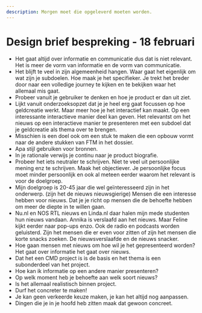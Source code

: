 ```yaml
---
description: Morgen moet die opgeleverd moeten worden.
---
```


# Design brief bespreking - 18 februari

* Het gaat altijd over informatie en communicatie dus dat is niet relevant. Het is meer de vorm van informatie en de vorm van communicatie.&#x20;
* Het blijft te veel in zijn algemeenheid hangen. Waar gaat het eigenlijk om wat zijn je subdoelen. Hoe maak je het specifieker. Je trekt het breder door naar een volledige journey te kijken en te bekijken waar het allemaal mis gaat.&#x20;
* Probeer vanuit je gebruiker te denken en hoe je product er dan uit ziet.
* Lijkt vanuit onderzoeksopzet dat je je heel erg gaat focussen op hoe geldcreatie werkt. Maar meer hoe je het interactief kan maakt. Op een interessante interactieve manier deel kan geven. Het relevantst om het nieuws op een interactieve manier te presenteren met een subdoel dat je geldcreatie als thema over te brengen.
* Misschien is een doel ook om een stuk te maken die een opbouw vormt naar de andere stukken van FTM in het dossier.
* Apa stijl gebruiken voor bronnen.
* In je rationale verwijs je continu naar je product biografie.
* Probeer het iets neutraler te schrijven. Niet te veel uit persoonlijke mening enz te schrijven. Maak het objectiever. Je persoonlijke focus moet minder persoonlijk en ook al meteen eerder waarom het relevant is voor de doelgroep.
* Mijn doelgroep is 20-45 jaar die wel geïnteresseerd zijn in het onderwerp. (zijn het de nieuws nieuwsgierige) Mensen die een interesse hebben voor nieuws. Dat je je richt op mensen die de behoefte hebben om meer de diepte in te willen gaan.
* Nu.nl en NOS RTL nieuws en Linda.nl daar halen mijn mede studenten hun nieuws vandaan. Annika is verslaafd aan het nieuws. Maar Feline kijkt eerder naar pop-ups enzo. Ook de radio en podcasts worden geluisterd.  Zijn het mensen die er even voor zitten of zijn het mensen die korte snacks zoeken. De nieuwsverslaafde en de nieuws snacker.&#x20;
* Hoe gaan mensen met nieuws om hoe wil je het gepresenteerd worden? Het gaat over informatie het gaat over nieuws.
* Dat het een CMD project is is de basis en het thema is een subonderdeel van het project.
* Hoe kan ik informatie op een andere manier presenteren?
* Op welk moment heb je behoefte aan welk soort nieuws?
* Is het allemaal realistisch binnen project.
* Durf het concreter te maken!
* Je kan geen verkeerde keuze maken, je kan het altijd nog aanpassen.
* Dingen die je in je hoofd heb zitten maak dat gewoon concreet.&#x20;
